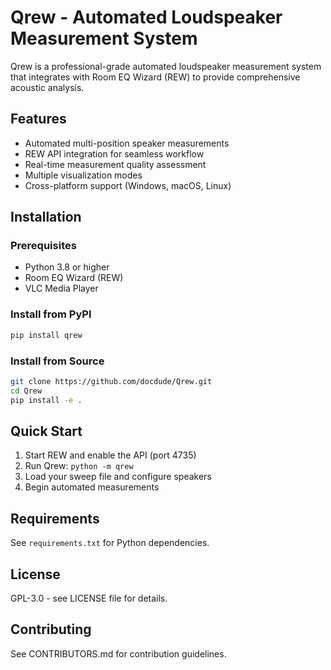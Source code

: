 # Qrew - Automated Loudspeaker Measurement System

Qrew is a professional-grade automated loudspeaker measurement system that integrates with Room EQ Wizard (REW) to provide comprehensive acoustic analysis.

## Features

- Automated multi-position speaker measurements
- REW API integration for seamless workflow
- Real-time measurement quality assessment
- Multiple visualization modes
- Cross-platform support (Windows, macOS, Linux)

## Installation

### Prerequisites
- Python 3.8 or higher
- Room EQ Wizard (REW)
- VLC Media Player

### Install from PyPI
```bash
pip install qrew
```

### Install from Source
```bash
git clone https://github.com/docdude/Qrew.git
cd Qrew
pip install -e .
```

## Quick Start

1. Start REW and enable the API (port 4735)
2. Run Qrew: `python -m qrew`
3. Load your sweep file and configure speakers
4. Begin automated measurements

## Requirements

See `requirements.txt` for Python dependencies.

## License

GPL-3.0 - see LICENSE file for details.

## Contributing

See CONTRIBUTORS.md for contribution guidelines.
